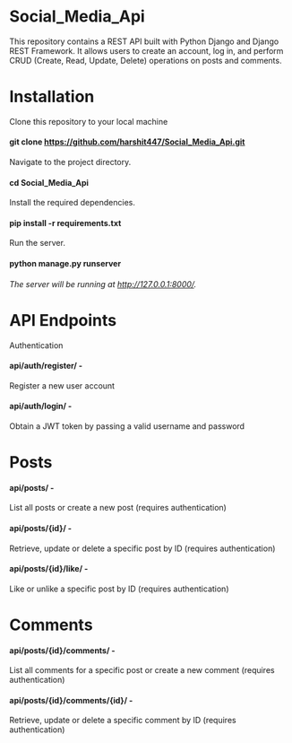 # Social_Media_Api
This repository contains a REST API built with Python Django and Django REST Framework. It allows users to create an account, log in, and perform CRUD (Create, Read, Update, Delete) operations on posts and comments.

# Installation
Clone this repository to your local machine<br>
#### git clone https://github.com/harshit447/Social_Media_Api.git<br>

Navigate to the project directory.<br>
#### cd Social_Media_Api

Install the required dependencies.<br>
#### pip install -r requirements.txt

Run the server.<br>
#### python manage.py runserver<br>
###### The server will be running at http://127.0.0.1:8000/.

# API Endpoints

Authentication<br>
#### api/auth/register/ - 
Register a new user account<br>
#### api/auth/login/ - 
Obtain a JWT token by passing a valid username and password

# Posts
#### api/posts/ - 
List all posts or create a new post (requires authentication)<br>
#### api/posts/{id}/ - 
Retrieve, update or delete a specific post by ID (requires authentication)<br>
#### api/posts/{id}/like/ - 
Like or unlike a specific post by ID (requires authentication)
# Comments
#### api/posts/{id}/comments/ - 
List all comments for a specific post or create a new comment (requires authentication)
#### api/posts/{id}/comments/{id}/ - 
Retrieve, update or delete a specific comment by ID (requires authentication)
